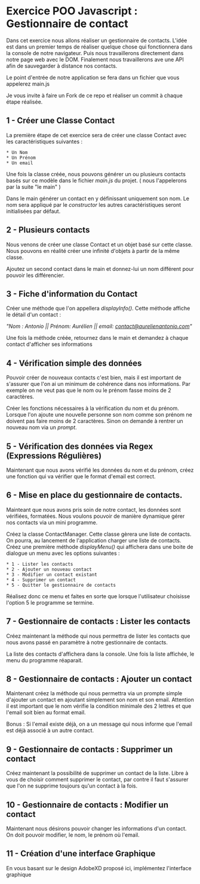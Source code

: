 # Exercice POO Javascript : Gestionnaire de contact

Dans cet exercice nous allons réaliser un gestionnaire de contacts. L'idée est dans un premier temps de réaliser quelque chose qui fonctionnera dans la console de notre navigateur. Puis nous travaillerons directement dans notre page web avec le DOM. Finalement nous travaillerons ave une API afin de sauvegarder à distance nos contacts.

Le point d'entrée de notre application se fera dans un fichier que vous appelerez main.js

Je vous invite à faire un Fork de ce repo et réaliser un commit à chaque étape réalisée. 

## 1 - Créer une Classe Contact

La première étape de cet exercice sera de créer une classe Contact avec les caractéristiques suivantes :

    * Un Nom
    * Un Prénom
    * Un email

Une fois la classe créée, nous pouvons générer un ou plusieurs contacts basés sur ce modèle dans le fichier *main.js* du projet. ( nous l'appelerons par la suite "le main" )

Dans le main générer un contact en y définissant uniquement son nom. Le nom sera appliqué par le *constructor* les autres caractéristiques seront initialisées par défaut.

## 2 - Plusieurs contacts

Nous venons de créer une classe Contact et un objet basé sur cette classe. Nous pouvons en réalité créer une infinité d'objets à partir de la même classe.

Ajoutez un second contact dans le main et donnez-lui un nom différent pour pouvoir les différencier.

## 3 - Fiche d'information du Contact

Créer une méthode que l'on appellera *displayInfo()*. Cette méthode affiche le détail d'un contact :

*"Nom : Antonio || Prénom: Aurélien || email: contact@aurelienantonio.com"*

Une fois la méthode créée, retournez dans le main et demandez à chaque contact d'afficher ses informations

## 4 - Vérification simple des données

Pouvoir créer de nouveaux contacts c'est bien, mais il est important de s'assurer que l'on ai un minimum de cohérence dans nos informations. Par exemple on ne veut pas que le nom ou le prénom fasse moins de 2 caractères.

Créer les fonctions nécessaires à la vérification du nom et du prénom. Lorsque l'on ajoute une nouvelle personne son nom comme son prénom ne doivent pas faire moins de 2 caractères. Sinon on demande à rentrer un nouveau nom via un *prompt*. 

## 5 - Vérification des données via Regex (Expressions Régulières)

Maintenant que nous avons vérifié les données du nom et du prénom, créez une fonction qui va vérifier que le format d'email est correct.

## 6 - Mise en place du gestionnaire de contacts. 

Mainteant que nous avons pris soin de notre contact, les données sont vérifiées, formatées. Nous voulons pouvoir de manière dynamique gérer nos contacts via un mini programme. 

Créez la classe ContactManager. Cette classe gèrera une liste de contacts. On pourra, au lancement de l'application charger une liste de contacts. Créez une première méthode *displayMenu()* qui affichera dans une boite de dialogue un menu avec les options suivantes : 

    * 1 - Lister les contacts
    * 2 - Ajouter un nouveau contact
    * 3 - Modifier un contact existant
    * 4 - Supprimer un contact
    * 5 - Quitter le gestionnaire de contacts

Réalisez donc ce menu et faites en sorte que lorsque l'utilisateur choisisse l'option 5 le programme se termine. 

## 7 - Gestionnaire de contacts : Lister les contacts

Créez maintenant la méthode qui nous permettra de lister les contacts que nous avons passé en paramètre à notre gestionnaire de contacts.

La liste des contacts d'affichera dans la console. Une fois la liste affichée, le menu du programme réaparait. 

## 8 - Gestionnaire de contacts : Ajouter un contact

Maintenant créez la méthode qui nous permettra via un prompte simple d'ajouter un contact en ajoutant simplement son nom et son email. 
Attention il est important que le nom vérifie la condition minimale des 2 lettres et que l'email soit bien au format email. 

Bonus : Si l'email existe déjà, on a un message qui nous informe que l'email est déjà associé à un autre contact.

## 9 - Gestionnaire de contacts : Supprimer un contact 

Créez maintenant la possibilité de supprimer un contact de la liste. Libre à vous de choisir comment supprimer le contact,
par contre il faut s'assurer que l'on ne supprime toujours qu'un contact à la fois. 

## 10 - Gestionnaire de contacts : Modifier un contact

Maintenant nous désirons pouvoir changer les informations d'un contact. On doit pouvoir modifier, le nom, le prénom où l'email. 

## 11 - Création d'une interface Graphique

En vous basant sur le design AdobeXD proposé ici, implémentez l'interface graphique